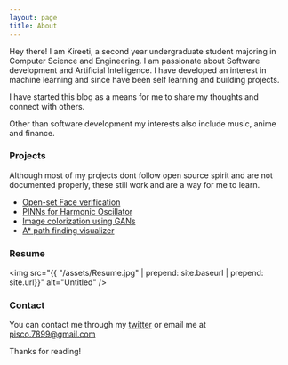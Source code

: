 ```yaml
---
layout: page
title: About
---
```


Hey there! I am Kireeti, a second year undergraduate student majoring in Computer Science and Engineering. I am passionate about Software development and Artificial Intelligence. I have developed an interest in machine learning and since have been self learning and building projects.

I have started this blog as a means for me to share my thoughts and connect with others.

Other than software development my interests also include music, anime and finance.

### Projects

Although most of my projects dont follow open source spirit and are not documented properly, these still work and are a way for me to learn.

* [Open-set Face verification](https://github.com/kir-7/Openset-Face-Verification)
* [PINNs for Harmonic Oscillator](https://github.com/kir-7/HarmonicOscillator)
* [Image colorization using GANs](https://github.com/kir-7/Image-Colorization)
* [A* path finding visualizer](https://github.com/kir-7/A_star-pathfinding)

### Resume

<img src="{{ "/assets/Resume.jpg" | prepend: site.baseurl | prepend: site.url}}" alt="Untitled" />
<!-- <a href="{{ "/assets/Resume.jpg" | prepend: site.baseurl | prepend: site.url}}" download="Resume_Kireeti">Download</a> -->

### Contact

You can contact me through my [twitter](https://twitter.com/kireeti___) or email me at pisco.7899@gmail.com

Thanks for reading!
